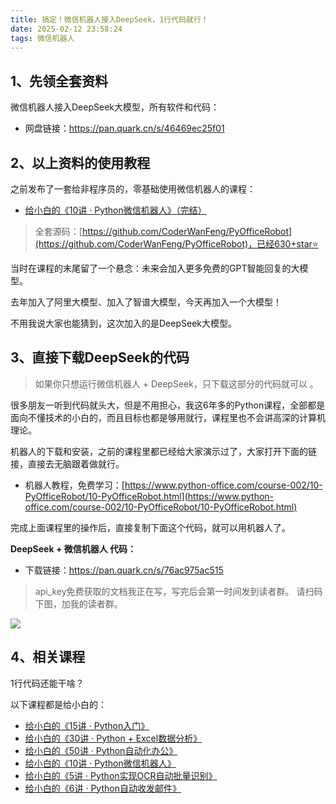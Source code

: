 ```yaml
---
title: 搞定！微信机器人接入DeepSeek，1行代码就行！
date: 2025-02-12 23:58:24
tags: 微信机器人
---
```


## 1、先领全套资料

微信机器人接入DeepSeek大模型，所有软件和代码：

- 网盘链接：https://pan.quark.cn/s/46469ec25f01

## 2、以上资料的使用教程

之前发布了一套给非程序员的，零基础使用微信机器人的课程：

- [给小白的《10讲 · Python微信机器人》（完结）](https://www.python-office.com/course-002/10-PyOfficeRobot/10-PyOfficeRobot.html)

> 全套源码：[https://github.com/CoderWanFeng/PyOfficeRobot](https://github.com/CoderWanFeng/PyOfficeRobot)，已经630+star⭐

当时在课程的末尾留了一个悬念：未来会加入更多免费的GPT智能回复的大模型。

去年加入了阿里大模型、加入了智谱大模型，今天再加入一个大模型！

不用我说大家也能猜到，这次加入的是DeepSeek大模型。


## 3、直接下载DeepSeek的代码

> 如果你只想运行微信机器人 + DeepSeek，只下载这部分的代码就可以 。

很多朋友一听到代码就头大，但是不用担心，我这6年多的Python课程，全部都是面向不懂技术的小白的，而且目标也都是够用就行，课程里也不会讲高深的计算机理论。

机器人的下载和安装，之前的课程里都已经给大家演示过了，大家打开下面的链接，直接去无脑跟着做就行。

- 机器人教程，免费学习：[https://www.python-office.com/course-002/10-PyOfficeRobot/10-PyOfficeRobot.html](https://www.python-office.com/course-002/10-PyOfficeRobot/10-PyOfficeRobot.html)

完成上面课程里的操作后，直接复制下面这个代码，就可以用机器人了。


**DeepSeek + 微信机器人 代码：**

- 下载链接：https://pan.quark.cn/s/76ac975ac515


> api_key免费获取的文档我正在写，写完后会第一时间发到读者群。
> 请扫码下图，加我的读者群。


![](https://www.python-office.com/assets/img/0816.27540085.jpg)



## 4、相关课程

1行代码还能干啥？

以下课程都是给小白的：

- [给小白的《15讲 · Python入门》](https://www.python-office.com/course-002/15-Python/15-Python.html)
- [给小白的《30讲 · Python + Excel数据分析》](http://www.python-office.com/course-002/30-Excel/30-Excel.html)
- [给小白的《50讲 · Python自动化办公》](https://www.bilibili.com/opus/857901377884520482?spm_id_from=333.999.0.0)
- [给小白的《10讲 · Python微信机器人》](https://www.bilibili.com/video/BV1S84y1m7xd/?spm_id_from=333.999.0.0)
- [给小白的《5讲 · Python实现OCR自动批量识别》](https://www.bilibili.com/video/BV13J4m1s7L7/?spm_id_from=333.999.0.0)
- [给小白的《6讲 · Python自动收发邮件》](https://www.bilibili.com/video/BV1pQ4y177nV/)